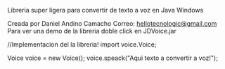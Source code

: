 Libreria super ligera para convertir de texto a voz en Java Windows

Creada por Daniel Andino Camacho
Correo: hellotecnologic@gmail.com
Para ver una demo de la libreria doble click en JDVoice.jar

//Implementacion del la libreria!
import voice.Voice;

Voice voice = new Voice();
voice.speack("Aqui texto a convertir a voz!");
